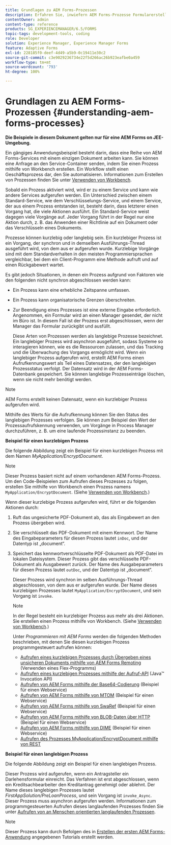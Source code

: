 ```yaml
---
title: Grundlagen zu AEM Forms-Prozessen
description: Erfahren Sie, inwiefern AEM Forms-Prozesse Formularerstellung, Übermittlung, Datenverarbeitung, Validierung, Integration, Workflow-Automatisierung und Ausgabeverwaltung umfassen.
contentOwner: admin
content-type: reference
products: SG_EXPERIENCEMANAGER/6.5/FORMS
topic-tags: development-tools, coding
role: Developer
solution: Experience Manager, Experience Manager Forms
feature: Adaptive Forms
exl-id: 228185f0-deef-4d49-a5b9-0c19411e30c2
source-git-commit: c3e9029236734e22f5d266ac26b923eafbe0a459
workflow-type: tm+mt
source-wordcount: '793'
ht-degree: 100%

---
```


# Grundlagen zu AEM Forms-Prozessen {#understanding-aem-forms-processes}

**Die Beispiele in diesem Dokument gelten nur für eine AEM Forms on JEE-Umgebung.**

Ein gängiges Anwendungsbeispiel besteht darin, dass eine Reihe von AEM Forms-Services mit einem einzigen Dokument arbeiten kann. Sie können eine Anfrage an den Service-Container senden, indem Sie einen Prozess mithilfe von Workbench erstellen. Ein Workflow stellt einen Geschäftsprozess dar, den Sie automatisieren. Informationen zum Erstellen von Prozessen finden Sie unter [Verwenden von Workbench](https://www.adobe.com/go/learn_aemforms_workbench_63_de).

Sobald ein Prozess aktiviert wird, wird er zu einem Service und kann wie andere Services aufgerufen werden. Ein Unterschied zwischen einem Standard-Service, wie dem Verschlüsselungs-Service, und einem Service, der aus einem Prozess entstanden ist, besteht darin, dass letzterer einen Vorgang hat, die viele Aktionen ausführt. Ein Standard-Service weist dagegen viele Vorgänge auf. Jeder Vorgang führt in der Regel nur eine Aktion durch, z. B. das Anwenden einer Richtlinie auf ein Dokument oder das Verschlüsseln eines Dokuments.

Prozesse können kurzlebig oder langlebig sein. Ein kurzlebiger Prozess ist ein Vorgang, der synchron und in demselben Ausführungs-Thread ausgeführt wird, von dem aus er aufgerufen wurde. Kurzlebige Vorgänge sind mit dem Standardverhalten in den meisten Programmiersprachen vergleichbar, bei dem ein Client-Programm eine Methode aufruft und auf einen Rückgabewert wartet.

Es gibt jedoch Situationen, in denen ein Prozess aufgrund von Faktoren wie den folgenden nicht synchron abgeschlossen werden kann:

* Ein Prozess kann eine erhebliche Zeitspanne umfassen.
* Ein Prozess kann organisatorische Grenzen überschreiten.
* Zur Beendigung eines Prozesses ist eine externe Eingabe erforderlich. Angenommen, ein Formular wird an einen Manager gesendet, der nicht im Büro ist. In diesem Fall ist der Prozess erst abgeschlossen, wenn der Manager das Formular zurückgibt und ausfüllt.

  Diese Arten von Prozessen werden als langlebige Prozesse bezeichnet. Ein langlebiger Prozess wird asynchron ausgeführt, sodass Systeme so interagieren können, wie es die Ressourcen zulassen, und das Tracking und die Überwachung des Vorgangs ermöglicht wird. Wenn ein langlebiger Prozess aufgerufen wird, erstellt AEM Forms einen Aufrufkennungswert als Teil eines Datensatzes, der den langlebigen Prozessstatus verfolgt. Der Datensatz wird in der AEM Forms-Datenbank gespeichert. Sie können langlebige Prozesseinträge löschen, wenn sie nicht mehr benötigt werden.

>[!NOTE]
>
>AEM Forms erstellt keinen Datensatz, wenn ein kurzlebiger Prozess aufgerufen wird.

Mithilfe des Werts für die Aufrufkennung können Sie den Status des langlebigen Prozesses verfolgen. Sie können zum Beispiel den Wert der Prozessaufrufskennung verwenden, um Vorgänge in Process Manager durchzuführen, z. B. um eine laufende Prozessinstanz zu beenden.

**Beispiel für einen kurzlebigen Prozess**

Die folgende Abbildung zeigt ein Beispiel für einen kurzlebigen Prozess mit dem Namen *MyApplication/EncryptDocument*.

>[!NOTE]
>
>Dieser Prozess basiert nicht auf einem vorhandenen AEM Forms-Prozess. Um den Code-Beispielen zum Aufrufen dieses Prozesses zu folgen, erstellen Sie mithilfe von Workbench einen Prozess namens `MyApplication/EncryptDocument`. (Siehe [Verwenden von Workbench](https://www.adobe.com/go/learn_aemforms_workbench_63_de).)

Wenn dieser kurzlebige Prozess aufgerufen wird, führt er die folgenden Aktionen durch:

1. Ruft das ungesicherte PDF-Dokument ab, das als Eingabewert an den Prozess übergeben wird.
1. Sie verschlüsselt das PDF-Dokument mit einem Kennwort. Der Name des Eingabeparameters für diesen Prozess lautet `inDoc`, und der Datentyp ist „document“.
1. Speichert das kennwortverschlüsselte PDF-Dokument als PDF-Datei im lokalen Dateisystem. Dieser Prozess gibt das verschlüsselte PDF-Dokument als Ausgabewert zurück. Der Name des Ausgabeparameters für diesen Prozess lautet `outDoc`, und der Datentyp ist „document“.

   Dieser Prozess wird synchron im selben Ausführungs-Thread abgeschlossen, von dem aus er aufgerufen wurde. Der Name dieses kurzlebigen Prozesses lautet `MyApplication/EncryptDocument`, und sein Vorgang ist `invoke`.

   >[!NOTE]
   >
   >In der Regel besteht ein kurzlebiger Prozess aus mehr als drei Aktionen. Sie erstellen einen Prozess mithilfe von Workbench. (Siehe [Verwenden von Workbench](https://www.adobe.com/go/learn_aemforms_workbench_63_de).)

   Unter *Programmieren mit AEM Forms* werden die folgenden Methoden beschrieben, mit denen Sie diesen kurzlebigen Prozess programmgesteuert aufrufen können:

   * [Aufrufen eines kurzlebigen Prozesses durch Übergeben eines unsicheren Dokuments mithilfe von AEM Forms Remoting](/help/forms/developing/invoking-aem-forms-using-remoting.md#invoking-a-short-lived-process-by-passing-an-unsecure-document-using-remoting) (Verwenden eines Flex-Programms)
   * [Aufrufen eines kurzlebigen Prozesses mithilfe der Aufruf-API](/help/forms/developing/invoking-aem-forms-using-java.md#invoking-a-short-lived-process-using-the-invocation-api) (Java™ Invocation API)
   * [Aufrufen von AEM Forms mithilfe der Base64-Codierung](/help/forms/developing/invoking-aem-forms-using-web.md#invoking-aem-forms-using-base64-encoding) (Beispiel für einen Webservice)
   * [Aufrufen von AEM Forms mithilfe von MTOM](/help/forms/developing/invoking-aem-forms-using-web.md#invoking-aem-forms-using-mtom) (Beispiel für einen Webservice)
   * [Aufrufen von AEM Forms mithilfe von SwaRef](/help/forms/developing/invoking-aem-forms-using-web.md#invoking-aem-forms-using-swaref) (Beispiel für einen Webservice)
   * [Aufrufen von AEM Forms mithilfe von BLOB-Daten über HTTP](/help/forms/developing/invoking-aem-forms-using-web.md#invoking-aem-forms-using-blob-data-over-http) (Beispiel für einen Webservice)
   * [Aufrufen von AEM Forms mithilfe von DIME](/help/forms/developing/invoking-aem-forms-using-web.md#invoking-aem-forms-using-dime) (Beispiel für einen Webservice)
   * [Aufrufen des Prozesses MyApplication/EncryptDocument mithilfe von REST](/help/forms/developing/invoking-aem-forms-using-rest.md)

**Beispiel für einen langlebigen Prozess**

Die folgende Abbildung zeigt ein Beispiel für einen langlebigen Prozess.

Dieser Prozess wird aufgerufen, wenn ein Antragsteller ein Darlehensformular einreicht. Das Verfahren ist erst abgeschlossen, wenn ein Kreditsachbearbeiter den Kreditantrag genehmigt oder ablehnt. Der Name dieses langlebigen Prozesses lautet *FirstAppSolution/PreLoanProcess*, und sein Vorgang ist `invoke_Async`. Dieser Prozess muss asynchron aufgerufen werden. Informationen zum programmgesteuerten Aufrufen dieses langlaufenden Prozesses finden Sie unter [Aufrufen von an Menschen orientierten langlaufenden Prozessen](/help/forms/developing/invoking-human-centric-long-lived.md#invoking-human-centric-long-lived-processes).

>[!NOTE]
>
>Dieser Prozess kann durch Befolgen des in [Erstellen der ersten AEM Forms-Anwendung](https://www.adobe.com/go/learn_aemforms_firstapp_ds_63) angegebenen Tutorials erstellt werden.
